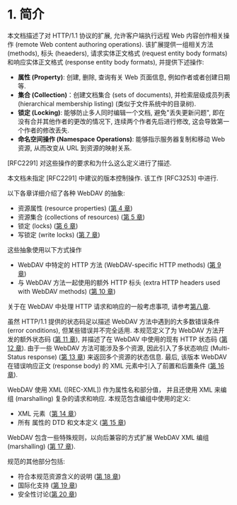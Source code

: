 # 1. 简介

本文档描述了对 HTTP/1.1 协议的扩展, 允许客户端执行远程 Web 内容创作相关操作 (remote Web
content authoring operations). 该扩展提供一组相关方法 (methods), 标头 (heaeders),
请求实体正文格式 (request entity body formats) 和响应实体正文格式
(response entity body formats), 并提供下述操作:

- **属性 (Property)**: 创建, 删除, 查询有关 Web 页面信息, 例如作者或者创建日期等.
- **集合 (Collection)**：创建文档集合 (sets of documents),
  并检索层级成员列表 (hierarchical membership listing) (类似于文件系统中的目录树).
- **锁定 (Locking)**: 能够防止多人同时编辑一个文档, 避免"丢失更新问题",
  即在没有合并其他作者的更改的情况下, 连续两个作者先后进行修改, 这会导致第一个作者的修改丢失.
- **命名空间操作 (Namespace Operations)**: 能够指示服务器复制和移动 Web 资源,
  从而改变从 URL 到资源的映射关系.

[RFC2291] 对这些操作的要求和为什么这么定义进行了描述.

本文档未指定 [RFC2291] 中建议的版本控制操作. 该工作 [RFC3253] 中进行.

以下各章详细介绍了各种 WebDAV 的抽象:

- 资源属性 (resource properties) ([第 4 章][SECTION#4])
- 资源集合 (collections of resources) ([第 5 章][SECTION#5])
- 锁定 (locks) ([第 6 章][SECTION#6])
- 写锁定 (write locks) ([第 7 章][SECTION#7])

这些抽象使用以下方式操作

- WebDAV 中特定的 HTTP 方法 (WebDAV-specific HTTP methods) ([第 9 章][SECTION#9])
- 与 WebDAV 方法一起使用的额外 HTTP 标头 (extra HTTP headers used with
  WebDAV methods) ([第 10 章][SECTION#10])

关于在 WebDAV 中处理 HTTP 请求和响应的一般考虑事项,
请参考[第八章](./8_General%20Request%20and%20Response%20Handling.md).

虽然 HTTP/1.1 提供的状态码足以描述 WebDAV 方法中遇到的大多数错误条件 (error conditions),
但某些错误并不完全适用.
本规范定义了为 WebDAV 方法开发的额外状态码 ([第 11 章][SECTION#11]),
并描述了在 WebDAV 中使用的现有 HTTP 状态码 ([第 12 章][SECTION#12]).
由于一些 WebDAV 方法可能涉及多个资源, 因此引入了多状态响应 (Multi-Status response)
([第 13 章][SECTION#13]) 来返回多个资源的状态信息.
最后, 该版本 WebDAV 在错误响应正文 (response body) 的 XML 元素中引入了前置和后置条件
([第 16 章][SECTION#16]).

WebDAV 使用 XML ([REC-XML]) 作为属性名和部分值，
并且还使用 XML 来编组 (marshalling) 复杂的请求和响应. 本规范包含编组中使用的定义:

- XML 元素（[第 14 章][SECTION#14]）
- 所有 属性的 DTD 和文本定义 ([第 15 章][SECTION#15])

WebDAV 包含一些特殊规则，以向后兼容的方式扩展 WebDAV XML 编组 (marshalling)
([第 17 章][SECTION#17]).

规范的其他部分包括:

- 符合本规范资源含义的说明 ([第 18 章][SECTION#18])
- 国际化支持 ([第 19 章][SECTION#19])
- 安全性讨论([第 20 章][SECTION#20])

<!-- refs -->

[SECTION#4]: 4-data_model_for_resource_properties.md
[SECTION#5]: 5-collection_of_web_resources.md
[SECTION#6]: 6-locking.md
[SECTION#7]: 7-write_lock.md
[SECTION#9]: 9-http_methods_for_distributed_authoring.md
[SECTION#10]: 10-http_headers_for_distributed_authoring.md
[SECTION#11]: 11-status_code_extensions_to_http11.md
[SECTION#12]: 12-use-of-hhtp-status-code.md
[SECTION#13]: 13-multi_status_response.md
[SECTION#14]: 14-xml_element_definitions.md
[SECTION#15]: 15-dav_properties.md
[SECTION#16]: 16-precondition_postcondition_xml_elements.md
[SECTION#17]: 17-xml_extensibility_in_dav.md
[SECTION#18]: 18-dav_compliance_classes.md
[SECTION#19]: 19-internationalization_considerations.md
[SECTION#20]: 20-security_consideration.md
